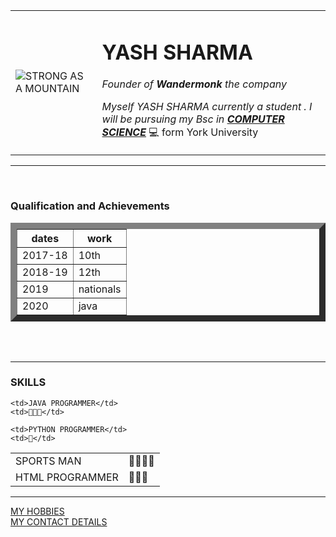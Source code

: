 

<html lang="en" dir="ltr">
  <head>
    <meta charset="utf-8">
    <title> 🗻   YASH 'S PERSONAL SITE'</title>
  </head>
  <body>
    <table cellspacing = "40">
      <td>
        <img src="C:\Users\Yash\Downloads\circle-cropped (1).png"  , alt ="STRONG AS A MOUNTAIN" >
      </td>
      <td><h1 > <strong>YASH SHARMA</strong> </h1 >
        <p><em>Founder of <strong>Wandermonk</strong> the company</em></p>
        <p> <em> Myself  YASH SHARMA   currently a student .  I will be pursuing my Bsc in <strong> <a href="https://futurestudents.yorku.ca/program/computer-science"> COMPUTER SCIENCE</a></strong> </em>💻 form York University
        </p></td>
    </table>
    

    


<hr size ="3" grayspace>
<br>


<h3>Qualification and Achievements</h3>


<table border="10" >
  <thead>
    <tr>
       <th>dates</th>
       <th>work</th>
    </tr>
  </thead>
<tbody>


<tr>
    <td> 2017-18</td>
    <td> 10th</td>

</tr>
<tr>
    <td>2018-19 </td>
<td>12th</td>
</tr>
<tr>
  <td> 2019</td>
  <td>nationals </td>
</tr>
<tr>
  <td>2020</td>
  <td>java</td>
</tr>

</tbody>
</table>

<br>
<br>

<hr>
<h3>SKILLS</h3>


<table cellspacing ="10">
    <tr>
    <td> SPORTS MAN</td>
    <td>🌟🌟🌟🌟</td>
    
    <td>JAVA PROGRAMMER</td>
    <td>🌟🌟🌟</td>
  </tr>
  <tr>
    
  </tr>
  <tr>
    <td>HTML PROGRAMMER</td>
    <td>🌟🌟🌟</td>
    
    <td>PYTHON PROGRAMMER</td>
    <td>🌟</td>
  </tr>
  

 

</table>
<hr>

<a href="Hobbies.html"> MY HOBBIES</a>
<br>
<a href="Contact.html"> MY CONTACT DETAILS</a>
  </body>
</html
